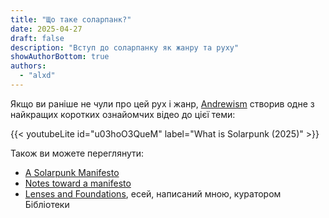 ```yaml
---
title: "Що таке соларпанк?"
date: 2025-04-27
draft: false
description: "Вступ до соларпанку як жанру та руху"
showAuthorBottom: true
authors:
  - "alxd"
---
```


Якщо ви раніше не чули про цей рух і жанр, [Andrewism](https://www.youtube.com/@Andrewism/) створив одне з найкращих коротких ознайомчих відео до цієї теми:

{{< youtubeLite id="u03hoO3QueM" label="What is Solarpunk (2025)" >}}

Також ви можете переглянути:

- [A Solarpunk Manifesto](https://www.re-des.org/a-solarpunk-manifesto/)
- [Notes toward a manifesto](https://hieroglyph.asu.edu/2014/09/solarpunk-notes-toward-a-manifesto/)
- [Lenses and Foundations](https://lenses.alxd.org), есей, написаний мною, куратором Бібліотеки
